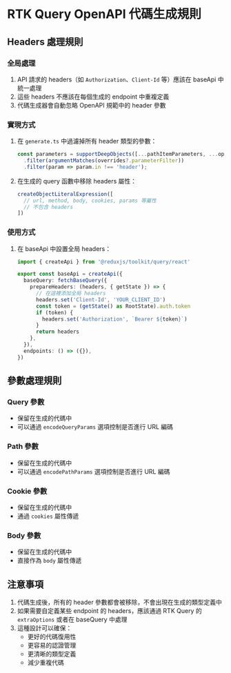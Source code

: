 # RTK Query OpenAPI 代碼生成規則

## Headers 處理規則

### 全局處理
1. API 請求的 headers（如 `Authorization`、`Client-Id` 等）應該在 baseApi 中統一處理
2. 這些 headers 不應該在每個生成的 endpoint 中重複定義
3. 代碼生成器會自動忽略 OpenAPI 規範中的 header 參數

### 實現方式
1. 在 `generate.ts` 中過濾掉所有 header 類型的參數：
   ```typescript
   const parameters = supportDeepObjects([...pathItemParameters, ...operationParameters])
     .filter(argumentMatches(overrides?.parameterFilter))
     .filter(param => param.in !== 'header');
   ```

2. 在生成的 query 函數中移除 headers 屬性：
   ```typescript
   createObjectLiteralExpression([
     // url, method, body, cookies, params 等屬性
     // 不包含 headers
   ])
   ```

### 使用方式
1. 在 baseApi 中設置全局 headers：
   ```typescript
   import { createApi } from '@reduxjs/toolkit/query/react'

   export const baseApi = createApi({
     baseQuery: fetchBaseQuery({
       prepareHeaders: (headers, { getState }) => {
         // 在這裡添加全局 headers
         headers.set('Client-Id', 'YOUR_CLIENT_ID')
         const token = (getState() as RootState).auth.token
         if (token) {
           headers.set('Authorization', `Bearer ${token}`)
         }
         return headers
       },
     }),
     endpoints: () => ({}),
   })
   ```

## 參數處理規則

### Query 參數
- 保留在生成的代碼中
- 可以通過 `encodeQueryParams` 選項控制是否進行 URL 編碼

### Path 參數
- 保留在生成的代碼中
- 可以通過 `encodePathParams` 選項控制是否進行 URL 編碼

### Cookie 參數
- 保留在生成的代碼中
- 通過 `cookies` 屬性傳遞

### Body 參數
- 保留在生成的代碼中
- 直接作為 `body` 屬性傳遞

## 注意事項

1. 代碼生成後，所有的 header 參數都會被移除，不會出現在生成的類型定義中
2. 如果需要自定義某些 endpoint 的 headers，應該通過 RTK Query 的 `extraOptions` 或者在 baseQuery 中處理
3. 這種設計可以確保：
   - 更好的代碼復用性
   - 更容易的認證管理
   - 更清晰的類型定義
   - 減少重複代碼 